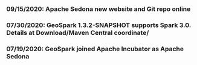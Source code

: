 ### 09/15/2020: Apache Sedona new website and Git repo online
### 07/30/2020: GeoSpark 1.3.2-SNAPSHOT supports Spark 3.0. Details at Download/Maven Central coordinate/
### 07/19/2020: GeoSpark joined Apache Incubator as Apache Sedona